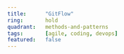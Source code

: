```yaml
---
title:      "GitFlow"
ring:       hold
quadrant:   methods-and-patterns
tags:       [agile, coding, devops]
featured:   false
---
```

